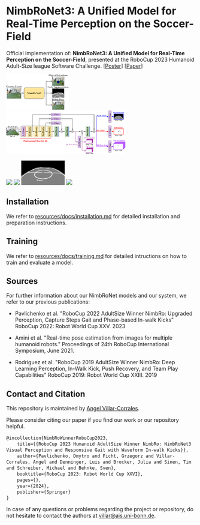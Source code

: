 # NimbRoNet3: A Unified Model for Real-Time Perception on the Soccer-Field


Official implementation of:  **NimbRoNet3: A Unified Model for Real-Time Perception on the Soccer-Field**, presented at the RoboCup 2023 Humanoid Adult-Size league Software Challenge. [[Poster](http://www.angelvillarcorrales.com/templates/others/Publications/2024_RoboCup_NimbroNetv3_Poster)] [[Paper](https://arxiv.org/abs/2401.05909)]


<p float="left">
  <img src="resources/docs/teaser.png" width="33%" />
  &nbsp;&nbsp; &nbsp;
  <img src="resources/docs/model.png" width="63%"/>
</p>

<p float="left">
  <img src="resources/docs/01_imgs.gif" width="23%"/>
  <img src="resources/docs/02_blobs.gif" width="23%"/>
  <img src="resources/docs/03_segm.gif" width="23%"/>
  <img src="resources/docs/04_pose.gif" width="23%"/>
</p>



## Installation

We refer to [resources/docs/installation.md](https://github.com/angelvillar96/NimbRoNet3/tree/master/resources/docs/installation.md) for detailed installation and preparation instructions.




## Training

We refer to [resources/docs/training.md](https://github.com/angelvillar96/NimbRoNet3/tree/master/resources/docs/training.md) for detailed intructions on how to train and evaluate a model.




## Sources

For further information about our NimbRoNet models and our system, we refer to our previous publications:


 - Pavlichenko et al. "RoboCup 2022 AdultSize Winner NimbRo: Upgraded Perception, Capture Steps Gait and Phase-based In-walk Kicks" RoboCup 2022: Robot World Cup XXV. 2023

 - Amini et al. "Real-time pose estimation from images for multiple humanoid robots." Proceedings of 24th RoboCup International Symposium, June 2021.
 
 - Rodriguez et al. "RoboCup 2019 AdultSize Winner NimbRo: Deep Learning Perception, In-Walk Kick, Push Recovery, and Team Play Capabilities" RoboCup 2019: Robot World Cup XXIII. 2019




## Contact and Citation

This repository is maintained by [Angel Villar-Corrales](http://angelvillarcorrales.com/templates/home.php).

Please consider citing our paper if you find our work or our repository helpful.

```
@incollection{NimbRoWinnerRoboCup2023,
	title={{RoboCup 2023 Humanoid AdultSize Winner NimbRo: NimbRoNet3 Visual Perception and Responsive Gait with Waveform In-walk Kicks}},
	author={Pavlichenko, Dmytro and Ficht, Grzegorz and Villar-Corrales, Angel and Denninger, Luis and Brocker, Julia and Sinen, Tim and Schreiber, Michael and Behnke, Sven},
	booktitle={RoboCup 2023: Robot World Cup XXVI},
	pages={},
	year={2024},
	publisher={Springer}
}
```

In case of any questions or problems regarding the project or repository, do not hesitate to contact the authors at villar@ais.uni-bonn.de.

